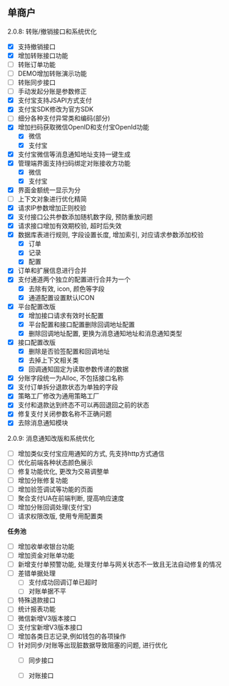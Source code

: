 ## 单商户
2.0.8: 转账/撤销接口和系统优化
- [x] 支持撤销接口
- [x] 增加转账接口功能
- [ ] 转账订单功能
- [ ] DEMO增加转账演示功能
- [ ] 转账同步接口
- [ ] 手动发起分账是参数修正
- [x] 支付宝支持JSAPI方式支付
- [x] 支付宝SDK修改为官方SDK
- [ ] 细分各种支付异常类和编码(部分)
- [x] 增加扫码获取微信OpenID和支付宝OpenId功能
  - [x] 微信
  - [x] 支付宝
- [x] 支付宝微信等消息通知地址支持一键生成
- [x] 管理端界面支持扫码绑定对账接收方功能
  - [x] 微信
  - [x] 支付宝
- [x] 界面金额统一显示为分
- [ ] 上下文对象进行优化精简
- [x] 请求IP参数增加正则校验
- [x] 支付接口公共参数添加随机数字段, 预防重放问题
- [x] 请求接口增加有效期校验, 超时后失效
- [x] 数据库表进行规则, 字段设置长度, 增加索引, 对应请求参数添加校验
  - [x] 订单
  - [x] 记录
  - [x] 配置
- [x] 订单和扩展信息进行合并
- [x] 支付通道两个独立的配置进行合并为一个
  - [X] 去除有效, icon, 颜色等字段
  - [x] 通道配置设置默认ICON
- [x] 平台配置改版 
  - [x] 增加接口请求有效时长配置
  - [x] 平台配置和接口配置删除回调地址配置
  - [X] 删除回调地址配置, 更换为消息通知地址和消息通知类型
- [X] 接口配置改版
  - [x] 删除是否验签配置和回调地址
  - [x] 去掉上下文相关类
  - [x] 回调通知固定为读取参数传递的数据
- [x] 分账字段统一为Alloc, 不包括接口名称
- [x] 支付订单拆分退款状态为单独的字段
- [x] 策略工厂修改为通用策略工厂
- [x] 支付和退款达到终态不可以再回退回之前的状态
- [x] 修复支付关闭参数名称不正确问题
- [X] 去除消息通知模块

2.0.9: 消息通知改版和系统优化
- [ ] 增加类似支付宝应用通知的方式, 先支持http方式通信
- [ ] 优化前端各种状态颜色展示
- [ ] 修复功能优化, 更改为交易调整单
- [ ] 增加分账修复功能
- [ ] 增加验签调试等功能的页面
- [ ] 聚合支付UA在前端判断, 提高响应速度
- [ ] 增加分账回调处理(支付宝)
- [ ] 请求权限改版, 使用专用配置类

**任务池**
- [ ] 增加收单收银台功能
- [ ] 增加资金对账单功能
- [ ] 新增支付单预警功能, 处理支付单与网关状态不一致且无法自动修复的情况
- [ ] 差错单据处理
  - [ ] 支付成功回调订单已超时
  - [ ] 对账单据不平
- [ ] 特殊退款接口
- [ ] 统计报表功能
- [ ] 微信新增V3版本接口
- [ ] 支付宝新增V3版本接口
- [ ] 增加各类日志记录,例如钱包的各项操作
- [ ] 针对同步/对账等出现脏数据导致阻塞的问题, 进行优化
    - [ ] 同步接口
    - [ ] 对账接口


